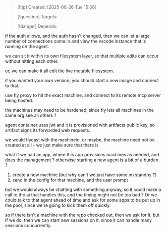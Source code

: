 
>[!tip] Created: [2025-08-26 Tue 15:06]

>[!question] Targets: 

>[!danger] Depends: 

if the auth allows, and the auth hasn't changed, then we can let a large number of connections come in and view the vscode instance that is running on the agent.

we can sit it within its own filesystem layer, so that multiple edits can occur without hitting each other.

or, we can make it all edit the live mutable filesystem.

if you wanted your own version, you should start a new image and connect to that.

use fly proxy to hit the exact machine, and connect to its remote mcp server being hosted.

the machines may need to be hardened, since fly lets all machines in the same org see all others ?

agent container uses jwt and it is provisioned with artifacts public key, so artifact signs its forwarded web requests.

we would flycast with the machineid.
or maybe, the machine need not be created at all - we just make sure that there is 

what if we had an app, where this app provisions machines as needed, and does the management ?
otherwise starting a new agent is a bit of a burden ?
1. create a new machine (but why can't we just have some on standby ?)
2. send in the config for that machine, and the user prompt

but we would always be chatting with something anyway, so it could make a call to the ai that handles this, and the timing might not be too bad ?  Or we could talk to that agent ahead of time and ask for some apps to be put up in the pool, since we're going to kick them off quickly.

so if there isn't a machine with the repo checked out, then we ask for it, but if we do, then we can start new sessions on  it, since it can handle many sessions concurrently.